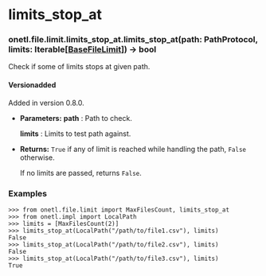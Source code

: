 <a id="limits-stop-at"></a>

# limits_stop_at

### onetl.file.limit.limits_stop_at.limits_stop_at(path: PathProtocol, limits: Iterable[[BaseFileLimit](base.md#onetl.base.base_file_limit.BaseFileLimit)]) → bool

Check if some of limits stops at given path.

#### Versionadded
Added in version 0.8.0.

* **Parameters:**
  **path**
  : Path to check.

  **limits**
  : Limits to test path against.
* **Returns:**
  `True` if any of limit is reached while handling the path, `False` otherwise.

  If no limits are passed, returns `False`.

### Examples

```pycon
>>> from onetl.file.limit import MaxFilesCount, limits_stop_at
>>> from onetl.impl import LocalPath
>>> limits = [MaxFilesCount(2)]
>>> limits_stop_at(LocalPath("/path/to/file1.csv"), limits)
False
>>> limits_stop_at(LocalPath("/path/to/file2.csv"), limits)
False
>>> limits_stop_at(LocalPath("/path/to/file3.csv"), limits)
True
```

<!-- !! processed by numpydoc !! -->
